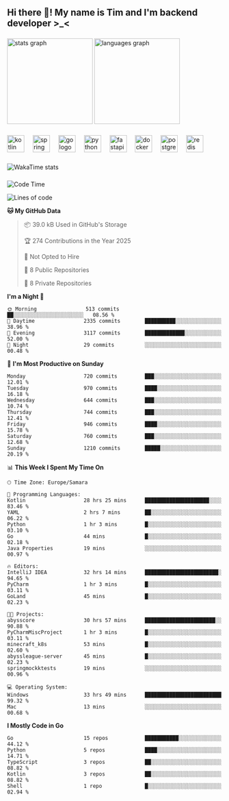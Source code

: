 <h2 align="left">Hi there 👋! My name is Tim and I'm backend developer >_<</h2>

###

<div align="left">
  <img src="https://github-readme-stats-qilm.vercel.app/api?username=intezya&hide_title=false&hide_rank=false&show_icons=true&include_all_commits=true&count_private=true&disable_animations=false&theme=omni&locale=en&hide_border=true&order=1&show=prs_merged&hide=issues" height="200" alt="stats graph"  />
  <img src="https://github-readme-stats-qilm.vercel.app/api/top-langs?username=intezya&locale=en&hide_title=false&layout=donut&langs_count=5&theme=omni&hide_border=true&order=2&exclude_repo=github-readme-stats&hide=mako" height="200" alt="languages graph"  />
</div>

###

<div align="left">
  <img src="https://img.shields.io/badge/Kotlin-7F52FF?logo=kotlin&logoColor=white&style=for-the-badge" height="40" alt="kotlin logo"  />
  <img width="12" />
  <img src="https://img.shields.io/badge/Spring-6DB33F?logo=spring&logoColor=black&style=for-the-badge" height="40" alt="spring logo"  />
  <img width="12" />
  <img src="https://img.shields.io/badge/Go-00ADD8?logo=go&logoColor=white&style=for-the-badge" height="40" alt="go logo"  />
  <img width="12" />
  <img src="https://img.shields.io/badge/Python-3776AB?logo=python&logoColor=white&style=for-the-badge" height="40" alt="python logo"  />
  <img width="12" />
  <img src="https://img.shields.io/badge/FastAPI-009688?logo=fastapi&logoColor=white&style=for-the-badge" height="40" alt="fastapi logo"  />
  <img width="12" />
  <img src="https://img.shields.io/badge/Docker-2496ED?logo=docker&logoColor=white&style=for-the-badge" height="40" alt="docker logo"  />
  <img width="12" />
  <img src="https://img.shields.io/badge/PostgreSQL-4169E1?logo=postgresql&logoColor=white&style=for-the-badge" height="40" alt="postgresql logo"  />
  <img width="12" />
  <img src="https://img.shields.io/badge/Redis-DC382D?logo=redis&logoColor=white&style=for-the-badge" height="40" alt="redis logo"  />
</div>

###

<picture>
	<source
		srcset="https://github-readme-stats-qilm.vercel.app/api/wakatime?username=intezya&theme=omni&layout=compact&hide_border=true"
		media="(prefers-color-scheme: dark)%2C (prefers-color-scheme: no-preference)"
	/>
	<img alt="WakaTime stats" src="https://github-readme-stats-qilm.vercel.app/api/wakatime?username=intezya&theme=omni&layout=compact&hide_border=true&"/>
</picture>

###

<!--START_SECTION:waka-->
![Code Time](http://img.shields.io/badge/Code%20Time-489%20hrs%2058%20mins-blue)

![Lines of code](https://img.shields.io/badge/From%20Hello%20World%20I%27ve%20Written-794.7%20thousand%20lines%20of%20code-blue)

**🐱 My GitHub Data**

> 📦 39.0 kB Used in GitHub's Storage
>
> 🏆 274 Contributions in the Year 2025
>
> 🚫 Not Opted to Hire
>
> 📜 8 Public Repositories
>
> 🔑 8 Private Repositories
>
**I'm a Night 🦉**

```text
🌞 Morning                513 commits         ██░░░░░░░░░░░░░░░░░░░░░░░   08.56 % 
🌆 Daytime                2335 commits        ██████████░░░░░░░░░░░░░░░   38.96 % 
🌃 Evening                3117 commits        █████████████░░░░░░░░░░░░   52.00 % 
🌙 Night                  29 commits          ░░░░░░░░░░░░░░░░░░░░░░░░░   00.48 % 
```

📅 **I'm Most Productive on Sunday**

```text
Monday                   720 commits         ███░░░░░░░░░░░░░░░░░░░░░░   12.01 % 
Tuesday                  970 commits         ████░░░░░░░░░░░░░░░░░░░░░   16.18 % 
Wednesday                644 commits         ███░░░░░░░░░░░░░░░░░░░░░░   10.74 % 
Thursday                 744 commits         ███░░░░░░░░░░░░░░░░░░░░░░   12.41 % 
Friday                   946 commits         ████░░░░░░░░░░░░░░░░░░░░░   15.78 % 
Saturday                 760 commits         ███░░░░░░░░░░░░░░░░░░░░░░   12.68 % 
Sunday                   1210 commits        █████░░░░░░░░░░░░░░░░░░░░   20.19 % 
```

📊 **This Week I Spent My Time On**

```text
🕑︎ Time Zone: Europe/Samara

💬 Programming Languages: 
Kotlin                   28 hrs 25 mins      █████████████████████░░░░   83.46 % 
YAML                     2 hrs 7 mins        ██░░░░░░░░░░░░░░░░░░░░░░░   06.22 % 
Python                   1 hr 3 mins         █░░░░░░░░░░░░░░░░░░░░░░░░   03.10 % 
Go                       44 mins             █░░░░░░░░░░░░░░░░░░░░░░░░   02.18 % 
Java Properties          19 mins             ░░░░░░░░░░░░░░░░░░░░░░░░░   00.97 % 

🔥 Editors: 
IntelliJ IDEA            32 hrs 14 mins      ████████████████████████░   94.65 % 
PyCharm                  1 hr 3 mins         █░░░░░░░░░░░░░░░░░░░░░░░░   03.11 % 
GoLand                   45 mins             █░░░░░░░░░░░░░░░░░░░░░░░░   02.23 % 

🐱‍💻 Projects: 
abysscore                30 hrs 57 mins      ███████████████████████░░   90.88 % 
PyCharmMiscProject       1 hr 3 mins         █░░░░░░░░░░░░░░░░░░░░░░░░   03.11 % 
minecraft_k8s            53 mins             █░░░░░░░░░░░░░░░░░░░░░░░░   02.60 % 
abyssleague-server       45 mins             █░░░░░░░░░░░░░░░░░░░░░░░░   02.23 % 
springmockktests         19 mins             ░░░░░░░░░░░░░░░░░░░░░░░░░   00.96 % 

💻 Operating System: 
Windows                  33 hrs 49 mins      █████████████████████████   99.32 % 
Mac                      13 mins             ░░░░░░░░░░░░░░░░░░░░░░░░░   00.68 % 
```

**I Mostly Code in Go**

```text
Go                       15 repos            ███████████░░░░░░░░░░░░░░   44.12 % 
Python                   5 repos             ████░░░░░░░░░░░░░░░░░░░░░   14.71 % 
TypeScript               3 repos             ██░░░░░░░░░░░░░░░░░░░░░░░   08.82 % 
Kotlin                   3 repos             ██░░░░░░░░░░░░░░░░░░░░░░░   08.82 % 
Shell                    1 repo              █░░░░░░░░░░░░░░░░░░░░░░░░   02.94 % 
```

<!--END_SECTION:waka-->
